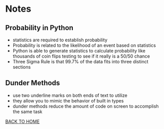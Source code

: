 # Notes 

## Probability in Python

- statistics are required to establish probability 
- Probability is related to the likelihood of an event based on statistics
- Python is able to generate statistics to calculate probability like thousands of coin flips testing to see if it really is a 50/50 chance
- Three Sigma Rule is that 99.7% of the data fits into three distinct sections 

## Dunder Methods

- use two underline marks on both ends of text to utilize
- they allow you to mimic the behavior of built in types
- dunder methods reduce the amount of code on screen to accomplish the same task


[BACK TO HOME](https://folksmash.github.io/reading-notes/)